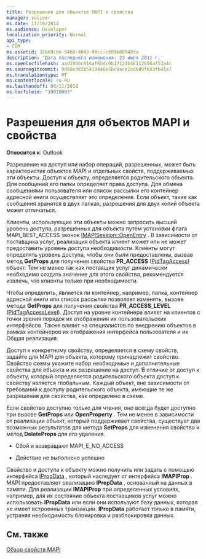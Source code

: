 ```yaml
---
title: Разрешения для объектов MAPI и свойства
manager: soliver
ms.date: 11/16/2014
ms.audience: Developer
localization_priority: Normal
api_type:
- COM
ms.assetid: 32669cbe-5460-4043-99cc-c609608f48da
description: 'Дата последнего изменения: 23 июля 2011 г.'
ms.openlocfilehash: aad19bbc016af6bdc0b17124b46112656af53a4c
ms.sourcegitcommit: 9d60cd82b5413446e5bc8ace2cd689f683fb41a7
ms.translationtype: MT
ms.contentlocale: ru-RU
ms.lasthandoff: 06/11/2018
ms.locfileid: "19810093"
---
```

# <a name="permissions-for-mapi-objects-and-properties"></a>Разрешения для объектов MAPI и свойства

  
  
**Относится к**: Outlook 
  
Разрешение на доступ или набор операций, разрешенных, может быть характеристик объектов MAPI и отдельных свойств, поддерживаемых эти объекты. Доступ к объекту, определяется родительского объекта. Для сообщений его папки определяет права доступа. Для обмена сообщениями пользователя или список рассылки его контейнер адресной книги осуществляет это определение. Если объект, такие как сообщения хранятся в двух папках, разрешения для двух копий объекта может отличаться. 
  
Клиенты, использующие эти объекты можно запросить высший уровень доступа, разрешенных для объекта путем установки флага MAPI_BEST_ACCESS звонок [IMAPISession::OpenEntry](imapisession-openentry.md) . В зависимости от поставщика услуг, реализация объекта клиент может или не может предоставить уровень доступа необходимости. Клиенты могут определять уровень доступа, чтобы они были предоставлены, вызвав метод **GetProps** для получения свойства **PR_ACCESS** ([PidTagAccess](pidtagaccess-canonical-property.md)) объект. Тем не менее так как поставщик услуг динамически необходимо создать значение для этого свойства, рекомендуется извлечь, что клиенты только при необходимости. 
  
Чтобы определить, является ли контейнер, например, папка, контейнер адресной книги или список рассылки позволяет изменять, вызове метода **GetProps** для получения свойства **PR_ACCESS_LEVEL** ([PidTagAccessLevel](pidtagaccesslevel-canonical-property.md)). Доступ на уровне контейнера влияет на клиентов с точки зрения порядок их отображения их пользовательских интерфейсов. Также влияет на специалистов по внедрению объектов в рамках контейнеров их отображения интерфейса пользователя и их Общая реализация. 
  
Доступ к конкретному свойству, определяется в схему свойств, задайте для MAPI для объекта, которому принадлежит свойство. Свойство схемы укажите набор необходимые и дополнительные свойства для объекта и их разрешение на доступ. В отличие от доступ к объекту, который определяется родительского объекта доступ к свойству является глобальным. Каждый объект, вне зависимости от требований к доступу родительского объекта, имеющие те же разрешения для свойства, как определено в схеме.
  
Если свойство доступно только для чтения, оно всегда будет доступно при вызове **GetProps** или **OpenProperty** . Тем не менее в зависимости от реализации объект, который поддерживает свойства, существует два возможных результатов для метода **SetProps** для изменения свойство и метод **DeleteProps** для его удаления. 
  
- Сбой и возвращают MAPI_E_NO_ACCESS
    
- Действие не выполнено успешно
    
Свойство и доступа к объекту можно получить или задать с помощью интерфейса [IPropData](ipropdataimapiprop.md) , который наследует от интерфейса **IMAPIProp** . MAPI предоставляет реализацию **IPropData** , основанный на данных в памяти. Для реализации **IMAPIProp** при определенных условиях, например, для их состояние объекта поставщиков услуг можно использовать **IPropData** или если они используют базу данных, которая не имеет встроенных транзакции. **IPropData** работает только в памяти, устраняя необходимость блокировка и разблокировка данных. 
  
## <a name="see-also"></a>См. также



[Обзор свойств MAPI](mapi-property-overview.md)

